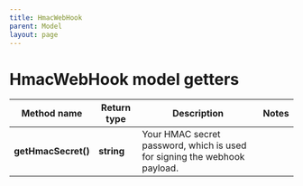```yaml
---
title: HmacWebHook
parent: Model
layout: page
---
```


# HmacWebHook model getters

Method name | Return type | Description | Notes
------------ | ------------- | ------------- | -------------
**getHmacSecret()** | **string** | Your HMAC secret password, which is used for signing the webhook payload. |

